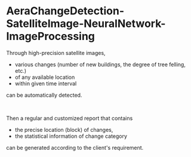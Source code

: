 # AeraChangeDetection-SatelliteImage-NeuralNetwork-ImageProcessing
 Through high-precision satellite images, 
  - various changes (number of new buildings, the degree of tree felling, etc.) 
  - of any available location 
  - within given time interval
  
 can be automatically detected.
 
 <br>
 
 Then a regular and customized report that contains
  - the precise location (block) of changes,
  - the statistical information of change category
  
 can be generated according to the client's requirement.
